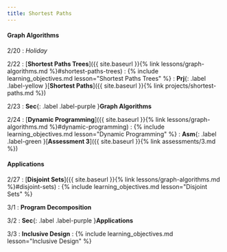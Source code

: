 ```yaml
---
title: Shortest Paths
---
```


#### Graph Algorithms

2/20
: *Holiday*

2/22
: [**Shortest Paths Trees**]({{ site.baseurl }}{% link lessons/graph-algorithms.md %}#shortest-paths-trees)
: {% include learning_objectives.md lesson="Shortest Paths Trees" %}
: **Prj**{: .label .label-yellow }[**Shortest Paths**]({{ site.baseurl }}{% link projects/shortest-paths.md %})

2/23
: **Sec**{: .label .label-purple }**Graph Algorithms**

2/24
: [**Dynamic Programming**]({{ site.baseurl }}{% link lessons/graph-algorithms.md %}#dynamic-programming)
: {% include learning_objectives.md lesson="Dynamic Programming" %}
: **Asm**{: .label .label-green }[**Assessment 3**]({{ site.baseurl }}{% link assessments/3.md %})

#### Applications

2/27
: [**Disjoint Sets**]({{ site.baseurl }}{% link lessons/graph-algorithms.md %}#disjoint-sets)
: {% include learning_objectives.md lesson="Disjoint Sets" %}

3/1
: **Program Decomposition**

3/2
: **Sec**{: .label .label-purple }**Applications**

3/3
: **Inclusive Design**
: {% include learning_objectives.md lesson="Inclusive Design" %}
